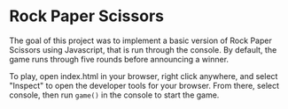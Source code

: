 # Rock Paper Scissors

The goal of this project was to implement a basic version of Rock Paper Scissors using Javascript, that is run through the console. By default, the game runs through five rounds before announcing a winner.

To play, open index.html in your browser, right click anywhere, and select "Inspect" to open the developer tools for your browser. From there, select console, then run `game()` in the console to start the game.